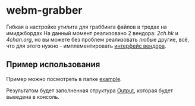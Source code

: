 # webm-grabber
Гибкая в настройке утилита для граббинга файлов в тредах на имиджбордах 
На данный момент реализовано 2 вендора: _2ch.hk_ и _4chan.org_, но вы можете без проблем реализовать любые другие, всё, что для этого нужно - имплементировать [интерфейс вендора](https://github.com/d0kur0/webm-grabber/blob/master/types/vendor_interface.go).

## Пример использования

Пример можно посмотреть в папке [example](https://github.com/d0kur0/webm-grabber/blob/master/example).

Результатом будет заполненная структура [Output](https://github.com/d0kur0/webm-grabber/blob/master/types/output.go), которая будет выведена в консоль.
